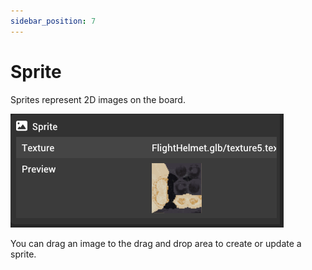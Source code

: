 ```yaml
---
sidebar_position: 7
---
```


# Sprite

Sprites represent 2D images on the board.

![Sprite component](../../../static/img/editor/working-with-entities/sprite.png)

You can drag an image to the drag and drop area to create or update a sprite.
